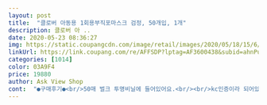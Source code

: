 ```yaml
---
layout: post 
title:  "클로버 아동용 1회용부직포마스크 검정, 50개입, 1개" 
description: 클로버 아 ..
date: 2020-05-23 08:36:27 
img: https://static.coupangcdn.com/image/retail/images/2020/05/18/15/6/313f340b-f738-46db-ad12-394b2f59de32.jpg 
linkUrl: https://link.coupang.com/re/AFFSDP?lptag=AF3600438&subid=ahnPublicAsk&pageKey=1593617842&itemId=2722690988&vendorItemId=70712903433&traceid=V0-113-3b04918bb2649540 
categories: [1014] 
color: 03A9F4 
price: 19880 
author: Ask View Shop 
cont:  "●구매후기●<br/>50매 벌크 투명비닐에 들어있어요.<br/><br/>kc인증이라 되어있어 구입했어요<br/><br/>겉 필터만 잡아서 겹쳐보면 걍 블랙인걸 알수 있습니다<br/>결론 <br/> - 저는 가격대비 만족 해요.<br/><br/>국산 덴탈마스크 사기 힘드니 이정도 만족하고 씁니다<br/>그래 보이는거지 뭐가 묻은건 아닌데요 <br/>그래도 중국산이라 좀 그렇긴하지만<br/>끈부착도 딱히 문제 없어보여요.<br/><br/>냄새도 별로 안나고!? 박스도 멀쩡히 잘왔고.<br/><br/>단점이라면 단점 : 한장이 겉면에 흰색이 보이고(필터 끝이 살짝 노출), 전체를 놓고 보면 좌 우 옆쪽으로 흰색이 보이는데(가운데 필터 색깔) 착용했을땐 전혀 안 보여요.<br/><br/>덴탈마스크아니면 요즘 쓰기 힘들어서요<br/>딱봐도 얼룩이 아니라 중간 mb필터가 흰색이라<br/>벌크이다 보니 50매중 앞 뒤로 몇장 모서리 살짝 구겨짐 있어요.<br/><br/>사이즈는 프리비알뜰 중형이랑 거의 똑같아요.<br/> 세로가 약 0.<br/>3센티 짧네요.<br/><br/>소분하며 꼼꼼이 살펴보다보니 얼룩(이염) 두장, 겉면 아랫부분에 내부 필터 노출 두장 있네요.<br/><br/>얇긴 하더라구요.<br/>.<br/>박음질이 근데 길이기 제각각 인듯 ... <br/>기존 ㅋ리넥스 검은 마스크랑 비교해도 역시나 비침은 심한데 mb필터가 맞긴 하더라구요.<br/>불 붙였는데 녹기만 하더라구요.<br/><br/>얼룩덜룩하다는 리뷰 많은데<br/>오염은 없고 블랙 마스크가 처음인데 겉면은 살짝 유광느낌, 안쪽은 회색 빛 돌며 더 보드라운 느낌.<br/> 제 얼굴에 문질러보니 딱히 까끌거리진 않아요.<br/><br/>오염은 전혀 없구요 냄새는 부직포 냄새 심하지 않아요(기분 나쁜 부직포냄새랑 그냥 부직포 냄새 중에 그냥 부직포 냄새가 순하게 나요^^;).<br/><br/>일단 저는 좋게 잘 받았어요<br/>제가 마스크에 까다로운 편이 아니라 지극히 개인적인 견해지만 전 만족합니다^^ 현재 덴탈 소형 국산 외엔 가격대비 좋은거 찾기 힘든데 잘 산 것 같아요.<br/> 여기서 가격이 훅 오르면 또 생각이 달라질 수 있겠지만요^^<br/>지금 국산은 구해도 가격이 너무 사악해서 만족해서 쓰긴 할려구요<br/>코 와이어가 짱짱해요.<br/> 움직여보면 좌우이동은 하지만, 얼굴에 끼고 코 모양대로 한번 똭 누르고 한번 더 안눌러도 바로 고정이 됩니다.<br/><br/>" 
---
```

